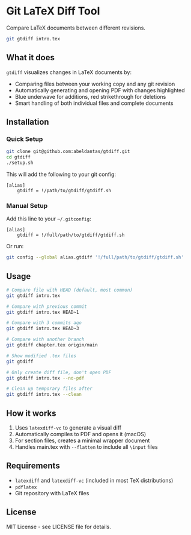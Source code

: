 # Git LaTeX Diff Tool

Compare LaTeX documents between different revisions.

```bash
git gtdiff intro.tex
```

## What it does

`gtdiff` visualizes changes in LaTeX documents by:
- Comparing files between your working copy and any git revision
- Automatically generating and opening PDF with changes highlighted
- Blue underwave for additions, red strikethrough for deletions
- Smart handling of both individual files and complete documents

## Installation

### Quick Setup

```bash
git clone git@github.com:abeldantas/gtdiff.git
cd gtdiff
./setup.sh
```

This will add the following to your git config:

```
[alias]
    gtdiff = !/path/to/gtdiff/gtdiff.sh
```

### Manual Setup

Add this line to your `~/.gitconfig`:

```
[alias]
    gtdiff = !/full/path/to/gtdiff/gtdiff.sh
```

Or run:

```bash
git config --global alias.gtdiff '!/full/path/to/gtdiff/gtdiff.sh'
```

## Usage

```bash
# Compare file with HEAD (default, most common)
git gtdiff intro.tex

# Compare with previous commit
git gtdiff intro.tex HEAD~1

# Compare with 3 commits ago
git gtdiff intro.tex HEAD~3

# Compare with another branch
git gtdiff chapter.tex origin/main

# Show modified .tex files
git gtdiff

# Only create diff file, don't open PDF
git gtdiff intro.tex --no-pdf

# Clean up temporary files after
git gtdiff intro.tex --clean
```

## How it works

1. Uses `latexdiff-vc` to generate a visual diff
2. Automatically compiles to PDF and opens it (macOS)
3. For section files, creates a minimal wrapper document
4. Handles main.tex with `--flatten` to include all `\input` files

## Requirements

- `latexdiff` and `latexdiff-vc` (included in most TeX distributions)
- `pdflatex`
- Git repository with LaTeX files

## License

MIT License - see LICENSE file for details.
